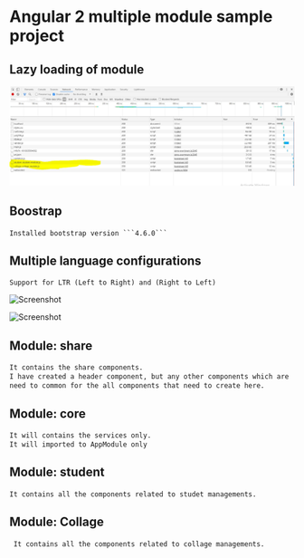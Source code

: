 # Angular 2 multiple module sample project

## Lazy loading of module

 ![Screenshot](Multiple-Module-Lazy-Load.JPG) 


## Boostrap 

    Installed bootstrap version ```4.6.0```
  
## Multiple language configurations
    Support for LTR (Left to Right) and (Right to Left)

 ![Screenshot](Multiple-Language-Support-EN) 

 
 ![Screenshot](Multiple-Language-Support-ER-RTL) 

## Module: share 

    It contains the share components. 
    I have created a header component, but any other components which are need to common for the all components that need to create here.

## Module: core

    It will contains the services only.
    It will imported to AppModule only

## Module: student

    It contains all the components related to studet managements.

## Module: Collage

     It contains all the components related to collage managements.
